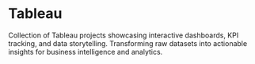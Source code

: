 # Tableau
Collection of Tableau projects showcasing interactive dashboards, KPI tracking, and data storytelling. Transforming raw datasets into actionable insights for business intelligence and analytics.
